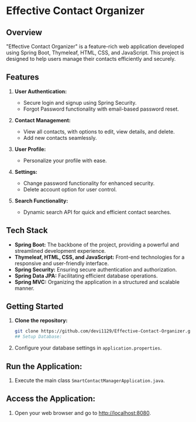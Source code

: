 # Effective Contact Organizer

## Overview

"Effective Contact Organizer" is a feature-rich web application developed using Spring Boot, Thymeleaf, HTML, CSS, and JavaScript. This project is designed to help users manage their contacts efficiently and securely.

## Features

1. **User Authentication:**
   - Secure login and signup using Spring Security.
   - Forgot Password functionality with email-based password reset.

2. **Contact Management:**
   - View all contacts, with options to edit, view details, and delete.
   - Add new contacts seamlessly.

3. **User Profile:**
   - Personalize your profile with ease.

4. **Settings:**
   - Change password functionality for enhanced security.
   - Delete account option for user control.

5. **Search Functionality:**
   - Dynamic search API for quick and efficient contact searches.

## Tech Stack

- **Spring Boot:** The backbone of the project, providing a powerful and streamlined development experience.
- **Thymeleaf, HTML, CSS, and JavaScript:** Front-end technologies for a responsive and user-friendly interface.
- **Spring Security:** Ensuring secure authentication and authorization.
- **Spring Data JPA:** Facilitating efficient database operations.
- **Spring MVC:** Organizing the application in a structured and scalable manner.

## Getting Started

1. **Clone the repository:**
   ```bash
   git clone https://github.com/devi1129/Effective-Contact-Organizer.git
   ## Setup Database:

1. Configure your database settings in `application.properties`.

## Run the Application:

1. Execute the main class `SmartContactManagerApplication.java`.

## Access the Application:

1. Open your web browser and go to [http://localhost:8080](http://localhost:8080).

